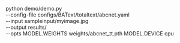 python demo/demo.py \
  --config-file configs/BAText/totaltext/abcnet.yaml \
  --input sampleinput/myimage.jpg \
  --output results/ \
  --opts MODEL.WEIGHTS weights/abcnet_tt.pth MODEL.DEVICE cpu